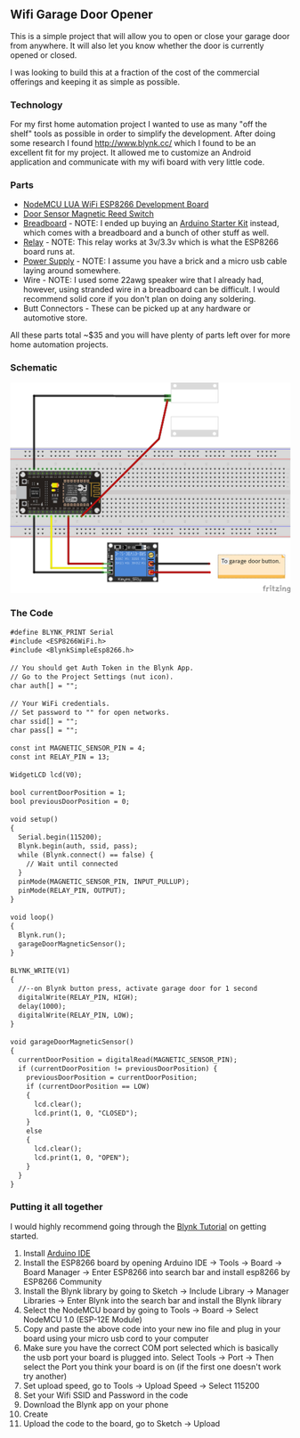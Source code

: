 ## Wifi Garage Door Opener

This is a simple project that will allow you to open or close your garage door from anywhere. It will also let you know whether the door is currently opened or closed. 

I was looking to build this at a fraction of the cost of the commercial offerings and keeping it as simple as possible. 

### Technology

For my first home automation project I wanted to use as many "off the shelf" tools as possible in order to simplify the development. After doing some research I found http://www.blynk.cc/ which I found to be an excellent fit for my project. It allowed me to customize an Android application and communicate with my wifi board with very little code.

### Parts

- [NodeMCU LUA WiFi ESP8266 Development Board](http://amzn.to/2iYBeTo)
- [Door Sensor Magnetic Reed Switch](http://amzn.to/2kbAGq7)
- [Breadboard](http://amzn.to/2klLUvB) - NOTE: I ended up buying an [Arduino Starter Kit](http://amzn.to/2jWg3ku) instead, which comes with a breadboard and a bunch of other stuff as well.
- [Relay](https://rover.ebay.com/rover/1/711-53200-19255-0/1?icep_id=114&ipn=icep&toolid=20004&campid=5338026670&mpre=http%3A%2F%2Fwww.ebay.com%2Fitm%2FDC-3V-3-3V-Relay-High-Level-Driver-Module-optocouple-Relay-Module-for-Arduino%2F331502222842%3Frt%3Dnc%26_soffid%3D5%26_soffType%3DPromotionalShipping%26_trksid%3Dp5731.m3795) - NOTE: This relay works at 3v/3.3v which is what the ESP8266 board runs at.
- [Power Supply](http://amzn.to/2k18UiX) - NOTE: I assume you have a brick and a micro usb cable laying around somewhere.
- Wire - NOTE: I used some 22awg speaker wire that I already had, however, using stranded wire in a breadboard can be difficult. I would recommend solid core if you don't plan on doing any soldering.
- Butt Connectors - These can be picked up at any hardware or automotive store.

All these parts total ~$35 and you will have plenty of parts left over for more home automation projects.

### Schematic 

![Image](https://github.com/colatt/WifiGarageDoor/blob/master/GarageDoor_bb.png)

### The Code

```
#define BLYNK_PRINT Serial
#include <ESP8266WiFi.h>
#include <BlynkSimpleEsp8266.h>

// You should get Auth Token in the Blynk App.
// Go to the Project Settings (nut icon).
char auth[] = "";

// Your WiFi credentials.
// Set password to "" for open networks.
char ssid[] = "";
char pass[] = "";

const int MAGNETIC_SENSOR_PIN = 4;
const int RELAY_PIN = 13;

WidgetLCD lcd(V0);

bool currentDoorPosition = 1; 
bool previousDoorPosition = 0;

void setup()
{
  Serial.begin(115200);
  Blynk.begin(auth, ssid, pass);
  while (Blynk.connect() == false) {
    // Wait until connected 
  }
  pinMode(MAGNETIC_SENSOR_PIN, INPUT_PULLUP);
  pinMode(RELAY_PIN, OUTPUT);
}

void loop()
{
  Blynk.run();
  garageDoorMagneticSensor();
}

BLYNK_WRITE(V1) 
{
  //--on Blynk button press, activate garage door for 1 second
  digitalWrite(RELAY_PIN, HIGH);
  delay(1000);
  digitalWrite(RELAY_PIN, LOW);           
}

void garageDoorMagneticSensor()
{
  currentDoorPosition = digitalRead(MAGNETIC_SENSOR_PIN);
  if (currentDoorPosition != previousDoorPosition) { 
    previousDoorPosition = currentDoorPosition;
    if (currentDoorPosition == LOW)
    {
      lcd.clear();
      lcd.print(1, 0, "CLOSED");
    }
    else
    {
      lcd.clear();
      lcd.print(1, 0, "OPEN");
    }
  }
}
```

### Putting it all together

I would highly recommend going through the [Blynk Tutorial](http://docs.blynk.cc/#getting-started) on getting started. 

1. Install [Arduino IDE](https://www.arduino.cc/en/main/software)
2. Install the ESP8266 board by opening Arduino IDE -> Tools -> Board -> Board Manager -> Enter ESP8266 into search bar and install esp8266 by ESP8266 Community
3. Install the Blynk library by going to Sketch -> Include Library -> Manager Libraries -> Enter Blynk into the search bar and install the Blynk library
4. Select the NodeMCU board by going to Tools -> Board -> Select NodeMCU 1.0 (ESP-12E Module)
5. Copy and paste the above code into your new ino file and plug in your board using your micro usb cord to your computer
6. Make sure you have the correct COM port selected which is basically the usb port your board is plugged into. Select Tools -> Port -> Then select the Port you think your board is on (if the first one doesn't work try another)
7. Set upload speed, go to Tools -> Upload Speed -> Select 115200
8. Set your Wifi SSID and Password in the code
9. Download the Blynk app on your phone
10. Create 
8. Upload the code to the board, go to Sketch -> Upload

